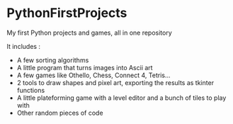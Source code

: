 # PythonFirstProjects
My first Python projects and games, all in one repository

It includes :
- A few sorting algorithms
- A little program that turns images into Ascii art
- A few games like Othello, Chess, Connect 4, Tetris...
- 2 tools to draw shapes and pixel art, exporting the results as tkinter functions
- A little plateforming game with a level editor and a bunch of tiles to play with
- Other random pieces of code
